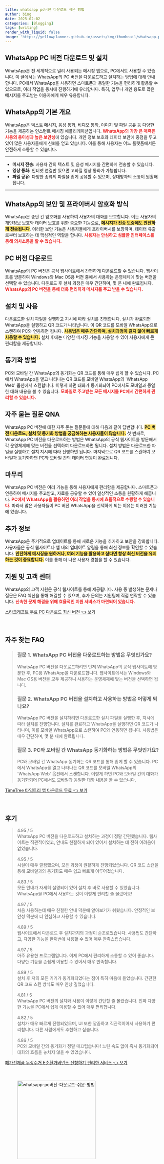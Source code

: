 ```yaml
---
title: whatsapp pc버전 다운로드 쉬운 방법
author: bing
date: 2025-02-02
categories: [Blogging]
tags: [writing]
render_with_liquid: false
image: 'https://yellowplanner.github.io/assets/img/thumbnail/whatsapp-pc버전-다운로드-쉬운-방법.webp'
---
```



<h2 id='WhatsApp_PC_버전_다운로드_및_설치'>WhatsApp PC 버전 다운로드 및 설치</h2>

<p>WhatsApp은 전 세계적으로 널리 사용되는 메시징 앱으로, PC에서도 사용할 수 있습니다. 이 글에서는 WhatsApp의 PC 버전을 다운로드하고 설치하는 방법에 대해 안내합니다. PC에서 WhatsApp을 사용하면 스마트폰과 동일한 기능을 편리하게 활용할 수 있으므로, 여러 작업을 동시에 진행하기에 유리합니다. 특히, 업무나 개인 용도로 많은 메시지를 주고받는 이용자에게 매우 유용합니다.</p>

<h2 id='WhatsApp의_기본_개요'>WhatsApp의 기본 개요</h2>

<p>WhatsApp은 텍스트 메시지, 음성 통화, 비디오 통화, 이미지 및 파일 공유 등 다양한 기능을 제공하는 인스턴트 메시징 애플리케이션입니다. <b><span style="color: #ee2323;">WhatsApp의 가장 큰 매력은 사용의 용이성과 높은 보안성</span></b>에 있습니다. 개인 정보 보호와 데이터 보안에 중점을 두고 있어 많은 사용자들에게 신뢰를 얻고 있습니다. 이를 통해 사용자는 어느 플랫폼에서든 안전하게 소통할 수 있습니다.</p>

<hr />

<ul>
    <li><b>메시지 전송:</b> 사용자 간의 텍스트 및 음성 메시지를 간편하게 전송할 수 있습니다.</li>
    <li><b>영상 통화:</b> 인터넷 연결만 있으면 고화질 영상 통화가 가능합니다.</li>
    <li><b>파일 공유:</b> 다양한 종류의 파일을 쉽게 공유할 수 있으며, 상대방과의 소통이 원활해집니다.</li>
</ul>

<hr />

<h2 id='WhatsApp의_보안_및_프라이버시_암호화_방식'>WhatsApp의 보안 및 프라이버시 암호화 방식</h2>

<p>WhatsApp은 종단 간 암호화를 사용하여 사용자의 대화를 보호합니다. 이는 사용자의 개인정보 보호와 데이터 보호를 위한 중요한 기능으로, <b><span style="background-color: #ffe066;">메시지가 전송 도중에도 안전하게 전송됩니다</span></b>. 이러한 보안 기능은 사용자들에게 프라이버시를 보장하며, 데이터 유출로부터 보호하는 데 핵심적인 역할을 합니다. <b><span style="color: #ee2323;">사용자는 안심하고 심플한 인터페이스를 통해 의사소통을 할 수 있습니다.</span></b></p>

<h2 id='PC_버전_다운로드'>PC 버전 다운로드</h2>

<p>WhatsApp의 PC 버전은 공식 웹사이트에서 간편하게 다운로드할 수 있습니다. 웹사이트를 방문하여 Windows와 Mac OS용 버전 중에서 사용하는 운영체제에 맞는 버전을 선택할 수 있습니다. 다운로드 후 설치 과정은 매우 간단하며, 몇 분 내에 완료됩니다. <b><span style="color: #ee2323;">WhatsApp의 PC 버전을 통해 더욱 편리하게 메시지를 주고 받을 수 있습니다.</span></b></p>

<h2 id='설치_및_사용'>설치 및 사용</h2>

<p>다운로드한 설치 파일을 실행하고 지시에 따라 설치를 진행합니다. 설치가 완료되면 WhatsApp을 실행하고 QR 코드가 나타납니다. 이 QR 코드를 모바일 WhatsApp으로 스캔하여 PC와 연동하면 됩니다. <b><span style="background-color: #ffe066;">사용법은 매우 간단하며, 설치과정이 길지 않아 빠르게 사용할 수 있습니다.</span></b> 설치 후에는 다양한 메시징 기능을 사용할 수 있어 사용자에게 큰 편리함을 제공합니다.</p>

<h2 id='동기화_방법'>동기화 방법</h2>

<p>PC와 모바일 간 WhatsApp의 동기화는 QR 코드를 통해 매우 쉽게 할 수 있습니다. PC에서 WhatsApp을 열고 나타나는 QR 코드를 모바일 WhatsApp의 'WhatsApp Web' 옵션에서 스캔합니다. 이렇게 하면 대화가 동기화되어 PC에서도 모바일과 동일한 대화 내용을 볼 수 있습니다. <b><span style="color: #ee2323;">모바일로 주고받는 모든 메시지를 PC에서 간편하게 관리할 수 있습니다.</span></b></p>

<h2 id='자주_묻는_질문_QNA'>자주 묻는 질문 QNA</h2>

<p>WhatsApp PC 버전에 대한 자주 묻는 질문들에 대해 다음과 같이 답변합니다. <b><span style="background-color: #ffe066;">PC 버전 다운로드, 설치 및 동기화 방법을 궁금해하는 사용자들이 많습니다.</span></b> 첫 번째로, WhatsApp PC 버전을 다운로드하는 방법은 WhatsApp의 공식 웹사이트를 방문해서 각 운영체제에 맞는 버전을 선택하여 다운로드하면 됩니다. 설치 방법은 다운로드한 파일을 실행하고 설치 지시에 따라 진행하면 됩니다. 마지막으로 QR 코드를 스캔하여 모바일과 동기화하면 PC와 모바일 간의 데이터 연동이 완료됩니다.</p>

<h2 id='마무리'>마무리</h2>

<p>WhatsApp PC 버전은 여러 기능을 통해 사용자에게 편리함을 제공합니다. 스마트폰과 연동하여 메시지를 주고받고, 자료를 공유할 수 있어 일상적인 소통을 원활하게 해줍니다. <b><span style="color: #ee2323;">PC에서 WhatsApp을 활용하면 여러 작업을 동시에 효율적으로 수행할 수 있습니다.</span></b> 따라서 많은 사용자들이 PC 버전 WhatsApp을 선택하게 되는 이유는 이러한 기능에 있습니다.</p>

<h2 id='추가_정보'>추가 정보</h2>

<p>WhatsApp은 주기적으로 업데이트를 통해 새로운 기능을 추가하고 보안을 강화합니다. 사용자들은 공식 웹사이트나 앱 내의 업데이트 알림을 통해 최신 정보를 확인할 수 있습니다. <b><span style="background-color: #ffe066;">안전하게 메시징을 원하거나, 여러 기능을 활용하고 싶다면 항상 최신 버전을 유지하는 것이 중요합니다.</span></b> 이를 통해 더 나은 사용자 경험을 할 수 있습니다.</p>

<h2 id='지원_및_고객_센터'>지원 및 고객 센터</h2>

<p>WhatsApp의 고객 지원은 공식 웹사이트를 통해 제공됩니다. 사용 중 발생하는 문제나 질문은 FAQ 섹션을 통해 해결할 수 있으며, 추가 문의는 지원팀에 직접 연락할 수 있습니다. <b><span style="color: #ee2323;">신속한 문제 해결을 위해 효율적인 지원 서비스가 마련되어 있습니다.</span></b></p>


<p><a class="click-button" title="스타크래프트 무료 PC 다운로드 최신 버전" href="https://yellowplanner.github.io/posts/%EC%8A%A4%ED%83%80%ED%81%AC%EB%9E%98%ED%94%84%ED%8A%B8-%EB%AC%B4%EB%A3%8C-PC-%EB%8B%A4%EC%9A%B4%EB%A1%9C%EB%93%9C-%EC%B5%9C%EC%8B%A0-%EB%B2%84%EC%A0%84/" rel="dofollow">스타크래프트 무료 PC 다운로드 최신 버전 👈 보기</a></p><br>
<h2 id='자주_찾는_FAQ'>자주 찾는 FAQ</h2>
<div itemscope="" itemtype="https://schema.org/FAQPage"> 
<blockquote> 
<div itemscope="" itemprop="mainEntity" itemtype="https://schema.org/Question"> 
<h3 itemprop="name">질문 1. WhatsApp PC 버전을 다운로드하는 방법은 무엇인가요?</h3> 
<div itemscope="" itemprop="acceptedAnswer" itemtype="https://schema.org/Answer"> 
<span itemprop="text"> 
<p>WhatsApp PC 버전을 다운로드하려면 먼저 WhatsApp의 공식 웹사이트에 방문한 후, PC용 WhatsApp을 다운로드합니다. 웹사이트에서는 Windows와 Mac OS용 버전을 모두 제공하니 사용하는 운영체제에 맞는 버전을 선택하면 됩니다.</p> 
</span> 
</div> 
</div> 

<div itemscope="" itemprop="mainEntity" itemtype="https://schema.org/Question"> 
<h3 itemprop="name">질문 2. WhatsApp PC 버전을 설치하고 사용하는 방법은 어떻게 되나요?</h3> 
<div itemscope="" itemprop="acceptedAnswer" itemtype="https://schema.org/Answer"> 
<span itemprop="text"> 
<p>WhatsApp PC 버전을 설치하려면 다운로드한 설치 파일을 실행한 후, 지시에 따라 설치를 진행합니다. 설치를 완료하고 WhatsApp을 실행하면 QR 코드가 나타나며, 이를 모바일 WhatsApp으로 스캔하여 PC와 연동하면 됩니다. 사용법은 매우 간단하며, 몇 분 내에 완료됩니다.</p> 
</span> 
</div> 
</div> 

<div itemscope="" itemprop="mainEntity" itemtype="https://schema.org/Question"> 
<h3 itemprop="name">질문 3. PC와 모바일 간 WhatsApp 동기화하는 방법은 무엇인가요?</h3> 
<div itemscope="" itemprop="acceptedAnswer" itemtype="https://schema.org/Answer"> 
<span itemprop="text"> 
<p>PC와 모바일 간 WhatsApp 동기화는 QR 코드를 통해 쉽게 할 수 있습니다. PC에서 WhatsApp을 열고 나타나는 QR 코드를 모바일 WhatsApp의 'WhatsApp Web' 옵션에서 스캔합니다. 이렇게 하면 PC와 모바일 간의 대화가 동기화되어 PC에서도 모바일과 동일한 대화 내용을 볼 수 있습니다.</p> 
</span> 
</div> 
</div> 
</blockquote> 
</div>
<p><a class="click-button" title="TimeTree 타임트리 앱 다운로드 무료" href="https://yellowplanner.github.io/posts/TimeTree-%ED%83%80%EC%9E%84%ED%8A%B8%EB%A6%AC-%EC%95%B1-%EB%8B%A4%EC%9A%B4%EB%A1%9C%EB%93%9C-%EB%AC%B4%EB%A3%8C/" rel="dofollow">TimeTree 타임트리 앱 다운로드 무료 👈 보기</a></p><br>
<h2 id='후기'>후기</h2>
<div itemscope itemtype="https://schema.org/Product">
  <blockquote>
  <div itemprop="review" itemscope itemtype="https://schema.org/Review">
      <div itemprop="reviewRating" itemscope itemtype="https://schema.org/Rating"> <span itemprop="ratingValue">4.95</span> / <span itemprop="bestRating">5</span> </div>
      <span itemprop="reviewBody">WhatsApp PC 버전을 다운로드하고 설치하는 과정이 정말 간편했습니다. 웹사이트는 직관적이었고, 안내도 친절하게 되어 있어서 설치하는 데 전혀 어려움이 없었습니다.</span>
  </div>
  <br>
  <div itemprop="review" itemscope itemtype="https://schema.org/Review">
      <div itemprop="reviewRating" itemscope itemtype="https://schema.org/Rating"> <span itemprop="ratingValue">4.95</span> / <span itemprop="bestRating">5</span> </div>
      <span itemprop="reviewBody">시설이 매우 깔끔했으며, 모든 과정이 원활하게 진행되었습니다. QR 코드 스캔을 통해 모바일과의 동기화도 매우 쉽고 빠르게 이루어졌습니다.</span>
  </div>
  <br>
  <div itemprop="review" itemscope itemtype="https://schema.org/Review">
      <div itemprop="reviewRating" itemscope itemtype="https://schema.org/Rating"> <span itemprop="ratingValue">4.83</span> / <span itemprop="bestRating">5</span> </div>
      <span itemprop="reviewBody">모든 안내가 자세히 설명되어 있어 설치 후 바로 사용할 수 있었습니다. WhatsApp을 PC에서 사용하는 것이 이렇게 편리할 줄 몰랐어요!</span>
  </div>
  <br>
  <div itemprop="review" itemscope itemtype="https://schema.org/Review">
      <div itemprop="reviewRating" itemscope itemtype="https://schema.org/Rating"> <span itemprop="ratingValue">4.97</span> / <span itemprop="bestRating">5</span> </div>
      <span itemprop="reviewBody">처음 사용하는데 매우 친절한 안내 덕분에 알아보기가 쉬웠습니다. 안정적인 보안성 덕분에 더 안심하고 사용할 수 있습니다.</span>
  </div>
  <br>
  <div itemprop="review" itemscope itemtype="https://schema.org/Review">
      <div itemprop="reviewRating" itemscope itemtype="https://schema.org/Rating"> <span itemprop="ratingValue">4.89</span> / <span itemprop="bestRating">5</span> </div>
      <span itemprop="reviewBody">웹사이트에서 다운로드 후 설치까지의 과정이 순조로웠습니다. 사용법도 간단하고, 다양한 기능을 한꺼번에 사용할 수 있어 매우 만족스럽습니다.</span>
  </div>
  <br>
  <div itemprop="review" itemscope itemtype="https://schema.org/Review">
      <div itemprop="reviewRating" itemscope itemtype="https://schema.org/Rating"> <span itemprop="ratingValue">4.97</span> / <span itemprop="bestRating">5</span> </div>
      <span itemprop="reviewBody">아주 유용한 프로그램입니다. 이제 PC에서 편리하게 소통할 수 있어 좋습니다. 다양한 기능을 손쉽게 이용할 수 있어서 매우 만족합니다.</span>
  </div>
  <br>
  <div itemprop="review" itemscope itemtype="https://schema.org/Review">
      <div itemprop="reviewRating" itemscope itemtype="https://schema.org/Rating"> <span itemprop="ratingValue">4.89</span> / <span itemprop="bestRating">5</span> </div>
      <span itemprop="reviewBody">설치 후 저의 모든 기기가 동기화되었다는 점이 특히 마음에 들었습니다. 간편한 QR 코드 스캔 방식도 매우 인상 깊었습니다.</span>
  </div>
  <br>
  <div itemprop="review" itemscope itemtype="https://schema.org/Review">
      <div itemprop="reviewRating" itemscope itemtype="https://schema.org/Rating"> <span itemprop="ratingValue">4.81</span> / <span itemprop="bestRating">5</span> </div>
      <span itemprop="reviewBody">WhatsApp PC 버전의 설치와 사용이 이렇게 간단할 줄 몰랐습니다. 진짜 다양한 기능을 PC에서 쉽게 이용할 수 있어 매우 편리합니다.</span>
  </div>
  <br>
  <div itemprop="review" itemscope itemtype="https://schema.org/Review">
      <div itemprop="reviewRating" itemscope itemtype="https://schema.org/Rating"> <span itemprop="ratingValue">4.82</span> / <span itemprop="bestRating">5</span> </div>
      <span itemprop="reviewBody">설치가 매우 빠르게 진행되었으며, UI 또한 깔끔하고 직관적이어서 사용하기 편리합니다. 다른 사람에게도 추천하고 싶습니다.</span>
  </div>
  <br>
  <div itemprop="review" itemscope itemtype="https://schema.org/Review">
      <div itemprop="reviewRating" itemscope itemtype="https://schema.org/Rating"> <span itemprop="ratingValue">4.86</span> / <span itemprop="bestRating">5</span> </div>
      <span itemprop="reviewBody">PC와 모바일 간의 동기화가 정말 매끄럽습니다! 느린 속도 없이 즉시 동기화되어 대화의 흐름을 놓치지 않을 수 있었습니다.</span>
  </div>
  </blockquote>
</div>
<p><a class="click-button" title="폐가전제품 무상수거 E순환거버넌스 신청하기 편리한 서비스" href="https://yellowplanner.github.io/posts/%ED%8F%90%EA%B0%80%EC%A0%84%EC%A0%9C%ED%92%88-%EB%AC%B4%EC%83%81%EC%88%98%EA%B1%B0-E%EC%88%9C%ED%99%98%EA%B1%B0%EB%B2%84%EB%84%8C%EC%8A%A4-%EC%8B%A0%EC%B2%AD%ED%95%98%EA%B8%B0-%ED%8E%B8%EB%A6%AC%ED%95%9C-%EC%84%9C%EB%B9%84%EC%8A%A4/" rel="dofollow">폐가전제품 무상수거 E순환거버넌스 신청하기 편리한 서비스 👈 보기</a></p><br>
<figure class="image"><img src="https://yellowplanner.github.io/assets/img/thumbnail/whatsapp-pc버전-다운로드-쉬운-방법.webp" alt="whatsapp-pc버전-다운로드-쉬운-방법" width="256" height="256"></figure>